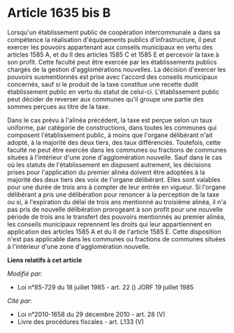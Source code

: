 # Article 1635 bis B

Lorsqu'un établissement public de coopération intercommunale a dans sa compétence la réalisation d'équipements publics
d'infrastructure, il peut exercer les pouvoirs appartenant aux conseils municipaux en vertu des articles 1585 A, et du II des
articles 1585 C et 1585 E et percevoir la taxe à son profit. Cette faculté peut être exercée par les établissements publics
chargés de la gestion d'agglomérations nouvelles. La décision d'exercer les pouvoirs susmentionnés est prise avec l'accord
des conseils municipaux concernés, sauf si le produit de la taxe constitue une recette dudit établissement public en vertu du
statut de celui-ci. L'établissement public peut décider de reverser aux communes qu'il groupe une partie des sommes perçues
au titre de la taxe.

Dans le cas prévu à l'alinéa précédent, la taxe est perçue selon un taux uniforme, par catégorie de constructions, dans
toutes les communes qui composent l'établissement public, à moins que l'organe délibérant n'ait adopté, à la majorité des
deux tiers, des taux différenciés. Toutefois, cette faculté ne peut être exercée dans les communes ou fractions de communes
situées à l'intérieur d'une zone d'agglomération nouvelle.    Sauf dans le cas où les statuts de l'établissement en disposent
autrement, les décisions prises pour l'application du premier alinéa doivent être adoptées à la majorité des deux tiers des
voix de l'organe délibérant. Elles sont valables pour une durée de trois ans à compter de leur entrée en vigueur. Si l'organe
délibérant a pris une délibération pour renoncer à la perception de la taxe ou si, à l'expiration du délai de trois ans
mentionné au troisième alinéa, il n'a pas pris de nouvelle délibération prorogeant à son profit pour une nouvelle période de
trois ans le transfert des pouvoirs mentionnés au premier alinéa, les conseils municipaux reprennent les droits qui leur
appartiennent en application des articles 1585 A et du II de l'article 1585 E. Cette disposition n'est pas applicable dans
les communes ou fractions de communes situées à l'intérieur d'une zone d'agglomération nouvelle.

**Liens relatifs à cet article**

_Modifié par_:

  - Loi n°85-729 du 18 juillet 1985 - art. 22 () JORF 19 juillet 1985

_Cité par_:

  - Loi n°2010-1658 du 29 décembre 2010 - art. 28 (V)
  - Livre des procédures fiscales - art. L133 (V)
